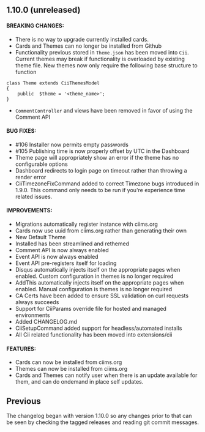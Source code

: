 ## 1.10.0 (unreleased)

#### BREAKING CHANGES:
	
- There is no way to upgrade currently installed cards.
- Cards and Themes can no longer be installed from Github
- Functionality previous stored in ```Theme.json``` has been moved into ```Cii```. Current themes may break if functionality is overloaded by existing theme file. New themes now only require the following base structure to function
```
class Theme extends CiiThemesModel
{
    public  $theme = '<theme_name>';
}
```
- ```CommentController``` and views have been removed in favor of using the Comment API

#### BUG FIXES:

- #106 Installer now permits empty passwords
- #105 Publishing time is now properly offset by UTC in the Dashboard
- Theme page will appropriately show an error if the theme has no configurable options
- Dashboard redirects to login page on timeout rather than throwing a render error
- CiiTimezoneFixCommand added to correct Timezone bugs introduced in 1.9.0. This command only needs to be run if you're experience time related issues.

#### IMPROVEMENTS:

- Migrations automatically register instance with ciims.org
- Cards now use uuid from ciims.org rather than generating their own
- New Default Theme
- Installed has been streamlined and rethemed
- Comment API is now always enabled
- Event API is now always enabled
- Event API pre-registers itself for loading
- Disqus automatically injects itself on the appropriate pages when enabled. Custom configuration in themes is no longer required
- AddThis automatically injects itself on the appropriate pages when enabled. Manual configuration is themes is no longer required
- CA Certs have been added to ensure SSL validation on curl requests always succeeds
- Support for CiiParams override file for hosted and managed environments
- Added CHANGELOG.md
- CiiSetupCommand added support for headless/automated installs
- All Cii related functionality has been moved into extensions/cii

#### FEATURES:

- Cards can now be installed from ciims.org
- Themes can now be installed from ciims.org
- Cards and Themes can notify user when there is an update available for them, and can do ondemand in place self updates.

## Previous

The changelog began with version 1.10.0 so any changes prior to that can be seen by checking the tagged releases and reading git commit messages.